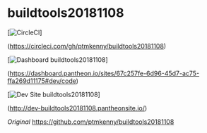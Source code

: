 # buildtools20181108

[![CircleCI](https://circleci.com/gh/ptmkenny/buildtools20181108.svg?style=shield)]

(https://circleci.com/gh/ptmkenny/buildtools20181108)

[![Dashboard buildtools20181108](https://img.shields.io/badge/dashboard-buildtools20181108-yellow.svg)]

(https://dashboard.pantheon.io/sites/67c257fe-6d96-45d7-ac75-ffa269d11175#dev/code)

[![Dev Site buildtools20181108](https://img.shields.io/badge/site-buildtools20181108-blue.svg)]

(http://dev-buildtools20181108.pantheonsite.io/)



*Original*
https://github.com/ptmkenny/buildtools20181108
